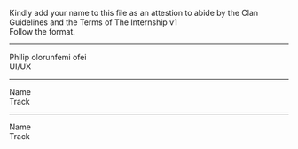 Kindly add your name to this file as an attestion to abide by the Clan Guidelines and the Terms of The Internship v1
<br/> Follow the format.<br/> 
___
Philip olorunfemi ofei <br/>
UI/UX
___
Name <br/>
Track
___
Name <br/>
Track
